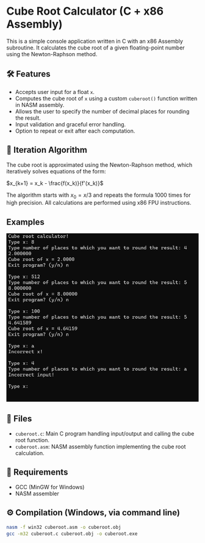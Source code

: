 # Cube Root Calculator (C + x86 Assembly)

This is a simple console application written in C with an x86 Assembly subroutine. It calculates the cube root of a given floating-point number using the Newton-Raphson method.

## 🛠 Features

- Accepts user input for a float `x`.
- Computes the cube root of `x` using a custom `cuberoot()` function written in NASM assembly.
- Allows the user to specify the number of decimal places for rounding the result.
- Input validation and graceful error handling.
- Option to repeat or exit after each computation.

## 🔁 Iteration Algorithm

The cube root is approximated using the Newton-Raphson method, which iteratively solves equations of the form:

$x_{k+1} = x_k - \frac{f(x_k)}{f'(x_k)}$

The algorithm starts with $x_0 = x / 3$ and repeats the formula 1000 times for high precision. All calculations are performed using x86 FPU instructions.

## Examples

![Exemplary input](images/examples.png)


## 📂 Files

- `cuberoot.c`: Main C program handling input/output and calling the cube root function.
- `cuberoot.asm`: NASM assembly function implementing the cube root calculation.

## 🧪 Requirements

- GCC (MinGW for Windows)
- NASM assembler

## ⚙️ Compilation (Windows, via command line)

```bash
nasm -f win32 cuberoot.asm -o cuberoot.obj
gcc -m32 cuberoot.c cuberoot.obj -o cuberoot.exe
